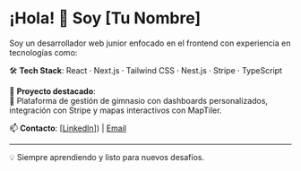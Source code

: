 # ¡Hola! 👋 Soy [Tu Nombre]

Soy un desarrollador web junior enfocado en el frontend con experiencia en tecnologías como:

🛠️ **Tech Stack**: React · Next.js · Tailwind CSS · Nest.js · Stripe · TypeScript

🚀 **Proyecto destacado**:  
🧘 Plataforma de gestión de gimnasio con dashboards personalizados, integración con Stripe y mapas interactivos con MapTiler.

📫 **Contacto**: [[LinkedIn](https://www.linkedin.com/in/miguel-adrian-9365b9286/)]) | [Email](adrianmiguel138@gmail.com)

---

💡 Siempre aprendiendo y listo para nuevos desafíos.
